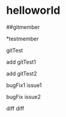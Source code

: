 # helloworld

##gitmember

*testmember

gitTest

add gitTest1

add gitTest2

bugFix1 issue1

bugFix issue2

diff diff
